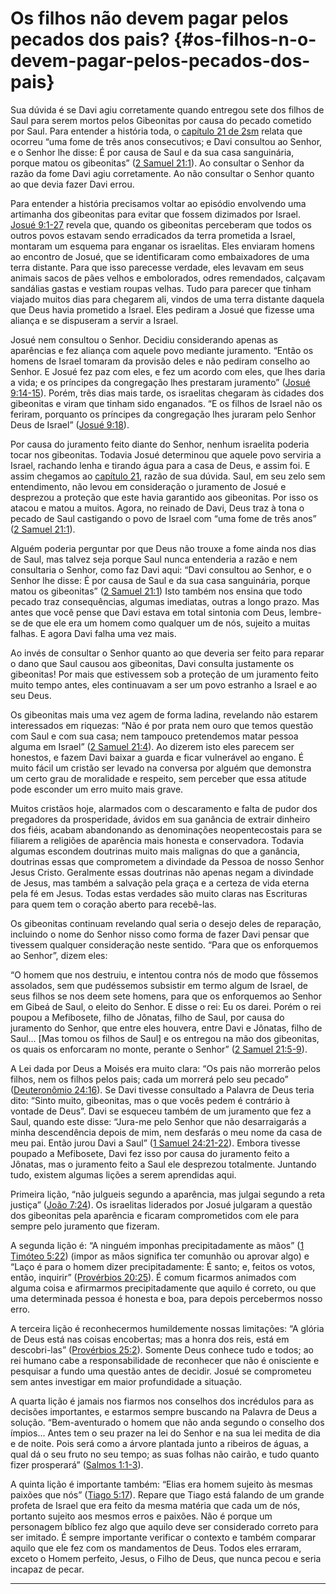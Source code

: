 # Os filhos não devem pagar pelos pecados dos pais? {#os-filhos-n-o-devem-pagar-pelos-pecados-dos-pais}

Sua dúvida é se Davi agiu corretamente quando entregou sete dos filhos de Saul para serem mortos pelos Gibeonitas por causa do pecado cometido por Saul. Para entender a história toda, o [capítulo 21 de 2sm](http://bibliaonline.com.br/acf/2sm/21) relata que ocorreu “uma fome de três anos consecutivos; e Davi consultou ao Senhor, e o Senhor lhe disse: É por causa de Saul e da sua casa sanguinária, porque matou os gibeonitas” ([2 Samuel 21:1](http://bibliaonline.com.br/acf/2sm/21/1)). Ao consultar o Senhor da razão da fome Davi agiu corretamente. Ao não consultar o Senhor quanto ao que devia fazer Davi errou.

Para entender a história precisamos voltar ao episódio envolvendo uma artimanha dos gibeonitas para evitar que fossem dizimados por Israel. [Josué 9:1-27](http://bibliaonline.com.br/acf/js/9/1-27) revela que, quando os gibeonitas perceberam que todos os outros povos estavam sendo erradicados da terra prometida a Israel, montaram um esquema para enganar os israelitas. Eles enviaram homens ao encontro de Josué, que se identificaram como embaixadores de uma terra distante. Para que isso parecesse verdade, eles levavam em seus animais sacos de pães velhos e embolorados, odres remendados, calçavam sandálias gastas e vestiam roupas velhas. Tudo para parecer que tinham viajado muitos dias para chegarem ali, vindos de uma terra distante daquela que Deus havia prometido a Israel. Eles pediram a Josué que fizesse uma aliança e se dispuseram a servir a Israel.

Josué nem consultou o Senhor. Decidiu considerando apenas as aparências e fez aliança com aquele povo mediante juramento. “Então os homens de Israel tomaram da provisão deles e não pediram conselho ao Senhor. E Josué fez paz com eles, e fez um acordo com eles, que lhes daria a vida; e os príncipes da congregação lhes prestaram juramento” ([Josué 9:14-15](http://bibliaonline.com.br/acf/js/9/14-15)). Porém, três dias mais tarde, os israelitas chegaram às cidades dos gibeonitas e viram que tinham sido enganados. “E os filhos de Israel não os feriram, porquanto os príncipes da congregação lhes juraram pelo Senhor Deus de Israel” ([Josué 9:18](http://bibliaonline.com.br/acf/js/9/18)).

Por causa do juramento feito diante do Senhor, nenhum israelita poderia tocar nos gibeonitas. Todavia Josué determinou que aquele povo serviria a Israel, rachando lenha e tirando água para a casa de Deus, e assim foi. E assim chegamos ao [capítulo 21](http://bibliaonline.com.br/acf/2sm/21), razão de sua dúvida. Saul, em seu zelo sem entendimento, não levou em consideração o juramento de Josué e desprezou a proteção que este havia garantido aos gibeonitas. Por isso os atacou e matou a muitos. Agora, no reinado de Davi, Deus traz à tona o pecado de Saul castigando o povo de Israel com “uma fome de três anos” ([2 Samuel 21:1](http://bibliaonline.com.br/acf/2sm/21/1)).

Alguém poderia perguntar por que Deus não trouxe a fome ainda nos dias de Saul, mas talvez seja porque Saul nunca entenderia a razão e nem consultaria o Senhor, como faz Davi aqui: “Davi consultou ao Senhor, e o Senhor lhe disse: É por causa de Saul e da sua casa sanguinária, porque matou os gibeonitas” ([2 Samuel 21:1](http://bibliaonline.com.br/acf/2sm/21/1)) Isto também nos ensina que todo pecado traz consequências, algumas imediatas, outras a longo prazo. Mas antes que você pense que Davi estava em total sintonia com Deus, lembre-se de que ele era um homem como qualquer um de nós, sujeito a muitas falhas. E agora Davi falha uma vez mais.

Ao invés de consultar o Senhor quanto ao que deveria ser feito para reparar o dano que Saul causou aos gibeonitas, Davi consulta justamente os gibeonitas! Por mais que estivessem sob a proteção de um juramento feito muito tempo antes, eles continuavam a ser um povo estranho a Israel e ao seu Deus.

Os gibeonitas mais uma vez agem de forma ladina, revelando não estarem interessados em riquezas: “Não é por prata nem ouro que temos questão com Saul e com sua casa; nem tampouco pretendemos matar pessoa alguma em Israel” ([2 Samuel 21:4](http://bibliaonline.com.br/acf/2sm/21/4)). Ao dizerem isto eles parecem ser honestos, e fazem Davi baixar a guarda e ficar vulnerável ao engano. É muito fácil um cristão ser levado na conversa por alguém que demonstra um certo grau de moralidade e respeito, sem perceber que essa atitude pode esconder um erro muito mais grave.

Muitos cristãos hoje, alarmados com o descaramento e falta de pudor dos pregadores da prosperidade, ávidos em sua ganância de extrair dinheiro dos fiéis, acabam abandonando as denominações neopentecostais para se filiarem a religiões de aparência mais honesta e conservadora. Todavia algumas escondem doutrinas muito mais malignas do que a ganância, doutrinas essas que comprometem a divindade da Pessoa de nosso Senhor Jesus Cristo. Geralmente essas doutrinas não apenas negam a divindade de Jesus, mas também a salvação pela graça e a certeza de vida eterna pela fé em Jesus. Todas estas verdades são muito claras nas Escrituras para quem tem o coração aberto para recebê-las.

Os gibeonitas continuam revelando qual seria o desejo deles de reparação, incluindo o nome do Senhor nisso como forma de fazer Davi pensar que tivessem qualquer consideração neste sentido. “Para que os enforquemos ao Senhor”, dizem eles:

“O homem que nos destruiu, e intentou contra nós de modo que fôssemos assolados, sem que pudéssemos subsistir em termo algum de Israel, de seus filhos se nos deem sete homens, para que os enforquemos ao Senhor em Gibeá de Saul, o eleito do Senhor. E disse o rei: Eu os darei. Porém o rei poupou a Mefibosete, filho de Jônatas, filho de Saul, por causa do juramento do Senhor, que entre eles houvera, entre Davi e Jônatas, filho de Saul... [Mas tomou os filhos de Saul] e os entregou na mão dos gibeonitas, os quais os enforcaram no monte, perante o Senhor” ([2 Samuel 21:5-9](http://bibliaonline.com.br/acf/2sm/21/5-9)).

A Lei dada por Deus a Moisés era muito clara: “Os pais não morrerão pelos filhos, nem os filhos pelos pais; cada um morrerá pelo seu pecado” ([Deuteronômio 24:16](http://bibliaonline.com.br/acf/dt/24/16)). Se Davi tivesse consultado a Palavra de Deus teria dito: “Sinto muito, gibeonitas, mas o que vocês pedem é contrário à vontade de Deus”. Davi se esqueceu também de um juramento que fez a Saul, quando este disse: “Jura-me pelo Senhor que não desarraigarás a minha descendência depois de mim, nem desfarás o meu nome da casa de meu pai. Então jurou Davi a Saul” ([1 Samuel 24:21-22](http://bibliaonline.com.br/acf/1sm/24/21-22)). Embora tivesse poupado a Mefibosete, Davi fez isso por causa do juramento feito a Jônatas, mas o juramento feito a Saul ele desprezou totalmente. Juntando tudo, existem algumas lições a serem aprendidas aqui.

Primeira lição, “não julgueis segundo a aparência, mas julgai segundo a reta justiça” ([João 7:24](http://bibliaonline.com.br/acf/jo/7/24)). Os israelitas liderados por Josué julgaram a questão dos gibeonitas pela aparência e ficaram comprometidos com ele para sempre pelo juramento que fizeram.

A segunda lição é: “A ninguém imponhas precipitadamente as mãos” ([1 Timóteo 5:22](http://bibliaonline.com.br/acf/1tm/5/22)) (impor as mãos significa ter comunhão ou aprovar algo) e “Laço é para o homem dizer precipitadamente: É santo; e, feitos os votos, então, inquirir” ([Provérbios 20:25](http://bibliaonline.com.br/acf/pv/20/25)). É comum ficarmos animados com alguma coisa e afirmarmos precipitadamente que aquilo é correto, ou que uma determinada pessoa é honesta e boa, para depois percebermos nosso erro.

A terceira lição é reconhecermos humildemente nossas limitações: “A glória de Deus está nas coisas encobertas; mas a honra dos reis, está em descobri-las” ([Provérbios 25:2](http://bibliaonline.com.br/acf/pv/25/2)). Somente Deus conhece tudo e todos; ao rei humano cabe a responsabilidade de reconhecer que não é onisciente e pesquisar a fundo uma questão antes de decidir. Josué se comprometeu sem antes investigar em maior profundidade a situação.

A quarta lição é jamais nos fiarmos nos conselhos dos incrédulos para as decisões importantes, e estarmos sempre buscando na Palavra de Deus a solução. “Bem-aventurado o homem que não anda segundo o conselho dos ímpios... Antes tem o seu prazer na lei do Senhor e na sua lei medita de dia e de noite. Pois será como a árvore plantada junto a ribeiros de águas, a qual dá o seu fruto no seu tempo; as suas folhas não cairão, e tudo quanto fizer prosperará” ([Salmos 1:1-3](http://bibliaonline.com.br/acf/sl/1/1-3)).

A quinta lição é importante também: “Elias era homem sujeito às mesmas paixões que nós” ([Tiago 5:17](http://bibliaonline.com.br/acf/tg/5/17)). Repare que Tiago está falando de um grande profeta de Israel que era feito da mesma matéria que cada um de nós, portanto sujeito aos mesmos erros e paixões. Não é porque um personagem bíblico fez algo que aquilo deve ser considerado correto para ser imitado. É sempre importante verificar o contexto e também comparar aquilo que ele fez com os mandamentos de Deus. Todos eles erraram, exceto o Homem perfeito, Jesus, o Filho de Deus, que nunca pecou e seria incapaz de pecar.

*****